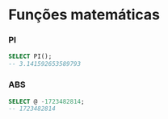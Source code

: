 # Funções matemáticas

### PI

```sql
SELECT PI();
-- 3.141592653589793
```

### ABS

```sql
SELECT @ -1723482814;
-- 1723482814
```